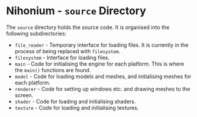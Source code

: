 # Nihonium - `source` Directory

The `source` directory holds the source code. It is organised into the following subdirectories:

* `file_reader` - Temporary interface for loading files. It is currently in the process of being replaced with `filesystem`.
* `filesystem` - Interface for loading files.
* `main` - Code for initialising the engine for each platform. This is where the `main()` functions are found.
* `model` - Code for loading models and meshes, and initialising meshes for each platform.
* `renderer` - Code for setting up windows etc. and drawing meshes to the screen.
* `shader` - Code for loading and initialising shaders.
* `texture` - Code for loading and initialising textures.
